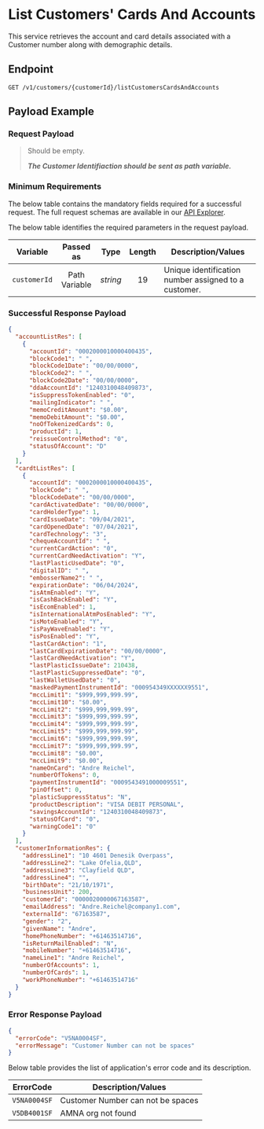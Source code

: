 # List Customers' Cards And Accounts

This service retrieves the account and card details associated with a Customer number along with demographic details.

## Endpoint

`GET /v1/customers/{customerId}/listCustomersCardsAndAccounts`

## Payload Example

### Request Payload

>Should be empty.
>
>***The Customer Identifiaction should be sent as path variable.***


### Minimum Requirements

The below table contains the mandatory fields required for a successful request. The full request schemas are available in our [API Explorer](../api/?type=get&path=/v1/customers/{customerId}/listCustomersCardsAndAccounts).

The below table identifies the required parameters in the request payload.

| Variable | Passed as | Type | Length | Description/Values |
| -------- | :-------: | :--: | :------------: | ------------------ |
| `customerId` | Path Variable | *string* | 19 | Unique identification number assigned to a customer.|


### Successful Response Payload

```json
{
  "accountListRes": [
    {
      "accountId": "0002000010000400435",
      "blockCode1": " ",
      "blockCode1Date": "00/00/0000",
      "blockCode2": " ",
      "blockCode2Date": "00/00/0000",
      "ddaAccountId": "1240310048409873",
      "isSuppressTokenEnabled": "0",
      "mailingIndicator": " ",
      "memoCreditAmount": "$0.00",
      "memoDebitAmount": "$0.00",
      "noOfTokenizedCards": 0,
      "productId": 1,
      "reissueControlMethod": "0",
      "statusOfAccount": "D"
    }
  ],
  "cardtListRes": [
    {
      "accountId": "0002000010000400435",
      "blockCode": " ",
      "blockCodeDate": "00/00/0000",
      "cardActivatedDate": "00/00/0000",
      "cardHolderType": 1,
      "cardIssueDate": "09/04/2021",
      "cardOpenedDate": "07/04/2021",
      "cardTechnology": "3",
      "chequeAccountId": " ",
      "currentCardAction": "0",
      "currentCardNeedActivation": "Y",
      "lastPlasticUsedDate": "0",
      "digitalID": " ",
      "embosserName2": " ",
      "expirationDate": "06/04/2024",
      "isAtmEnabled": "Y",
      "isCashBackEnabled": "Y",
      "isEcomEnabled": 1,
      "isInternationalAtmPosEnabled": "Y",
      "isMotoEnabled": "Y",
      "isPayWaveEnabled": "Y",
      "isPosEnabled": "Y",
      "lastCardAction": "1",
      "lastCardExpirationDate": "00/00/0000",
      "lastCardNeedActivation": "Y",
      "lastPlasticIssueDate": 210438,
      "lastPlasticSuppressedDate": "0",
      "lastWalletUsedDate": "0",
      "maskedPaymentInstrumentId": "000954349XXXXXX9551",
      "mccLimit1": "$999,999,999.99",
      "mccLimit10": "$0.00",
      "mccLimit2": "$999,999,999.99",
      "mccLimit3": "$999,999,999.99",
      "mccLimit4": "$999,999,999.99",
      "mccLimit5": "$999,999,999.99",
      "mccLimit6": "$999,999,999.99",
      "mccLimit7": "$999,999,999.99",
      "mccLimit8": "$0.00",
      "mccLimit9": "$0.00",
      "nameOnCard": "Andre Reichel",
      "numberOfTokens": 0,
      "paymentInstrumentId": "0009543491000009551",
      "pinOffset": 0,
      "plasticSuppressStatus": "N",
      "productDescription": "VISA DEBIT PERSONAL",
      "savingsAccountId": "1240310048409873",
      "statusOfCard": "0",
      "warningCode1": "0"
    }
  ],
  "customerInformationRes": {
    "addressLine1": "10 4601 Denesik Overpass",
    "addressLine2": "Lake Ofelia,QLD",
    "addressLine3": "Clayfield QLD",
    "addressLine4": "",
    "birthDate": "21/10/1971",
    "businessUnit": 200,
    "customerId": "0000020000067163587",
    "emailAddress": "Andre.Reichel@company1.com",
    "externalId": "67163587",
    "gender": "2",
    "givenName": "Andre",
    "homePhoneNumber": "+61463514716",
    "isReturnMailEnabled": "N",
    "mobileNumber": "+61463514716",
    "nameLine1": "Andre Reichel",
    "numberOfAccounts": 1,
    "numberOfCards": 1,
    "workPhoneNumber": "+61463514716"
  }
}
```

### Error Response Payload

```json
{
  "errorCode": "V5NA0004SF",
  "errorMessage": "Customer Number can not be spaces"  
}
```

Below table provides the list of application's error code and its description.

| ErrorCode |  Description/Values |
| --------  | ------------------ |
| `V5NA0004SF` | Customer Number can not be spaces |
| `V5DB4001SF` | AMNA org not found |

